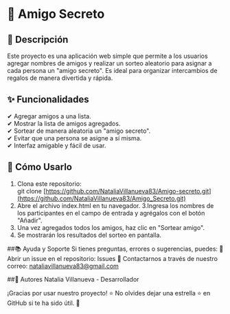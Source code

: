 # 🎁 Amigo Secreto

## 📌 Descripción  
Este proyecto es una aplicación web simple que permite a los usuarios agregar nombres de amigos y realizar un sorteo aleatorio para asignar a cada persona 
un "amigo secreto". Es ideal para organizar intercambios de regalos de manera divertida y rápida.  

## ✨ Funcionalidades  
✔ Agregar amigos a una lista.  
✔ Mostrar la lista de amigos agregados.  
✔ Sortear de manera aleatoria un "amigo secreto".  
✔ Evitar que una persona se asigne a sí misma.  
✔ Interfaz amigable y fácil de usar.  

## 🚀 Cómo Usarlo  
1. Clona este repositorio:  
git clone [https://github.com/NataliaVillanueva83/Amigo-secreto.git](https://github.com/NataliaVillanueva83/Amigo_Secreto.git)
2. Abre el archivo index.html en tu navegador.
3.Ingresa los nombres de los participantes en el campo de entrada y agrégalos con el botón "Añadir".
4. Una vez agregados todos los amigos, haz clic en "Sortear amigo".
5. Se mostrarán los resultados del sorteo en pantalla.

##📚 Ayuda y Soporte
Si tienes preguntas, errores o sugerencias, puedes:
📌 Abrir un issue en el repositorio: Issues
📌 Contactarnos a través de nuestro correo: nataliavillanueva83@gmail.com

##👥 Autores
Natalia Villanueva - Desarrollador

¡Gracias por usar nuestro proyecto! ⭐ No olvides dejar una estrella ⭐ en GitHub si te ha sido útil. 🚀
